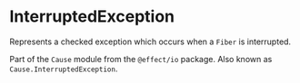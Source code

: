 # InterruptedException

Represents a checked exception which occurs when a `Fiber` is interrupted.

Part of the `Cause` module from the `@effect/io` package. Also known as `Cause.InterruptedException`.
